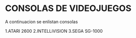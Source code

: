 # CONSOLAS DE VIDEOJUEGOS

A continuacion se enlistan consolas

1.ATARI 2600
2.INTELLiVISION
3.SEGA SG-1000